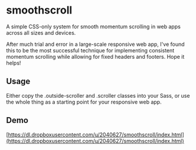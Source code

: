# smoothscroll
A simple CSS-only system for smooth momentum scrolling in web apps across all sizes and devices.

After much trial and error in a large-scale responsive web app, I've found this to be the most successful technique for implementing consistent momentum scrolling while allowing for fixed headers and footers. Hope it helps!

## Usage
Either copy the .outside-scroller and .scroller classes into your Sass, or use the whole thing as a starting point for your responsive web app.

## Demo
[https://dl.dropboxusercontent.com/u/2040627/smoothscroll/index.html](https://dl.dropboxusercontent.com/u/2040627/smoothscroll/index.html)